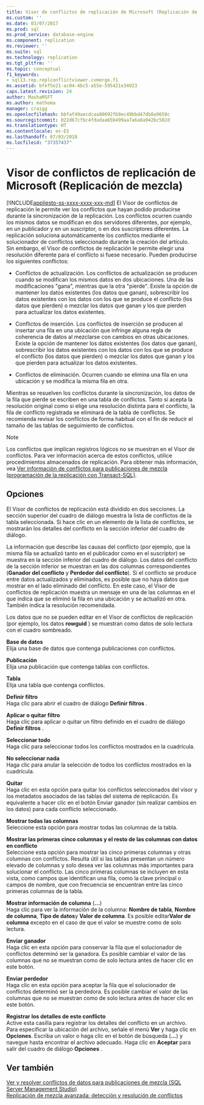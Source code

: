 ```yaml
---
title: Visor de conflictos de replicación de Microsoft (Replicación de mezcla) | Microsoft Docs
ms.custom: ''
ms.date: 03/07/2017
ms.prod: sql
ms.prod_service: database-engine
ms.component: replication
ms.reviewer: ''
ms.suite: sql
ms.technology: replication
ms.tgt_pltfrm: ''
ms.topic: conceptual
f1_keywords:
- sql13.rep.replconflictviewer.cvmerge.f1
ms.assetid: bfef5e21-ac04-4bc5-a55e-595421e34923
caps.latest.revision: 24
author: MashaMSFT
ms.author: mathoma
manager: craigg
ms.openlocfilehash: bbfaf49aecdcaa80692fb9ec49bbd47db8a9650c
ms.sourcegitcommit: 022d67cfbc4fdadaa65b499aa7a6a8a942bc502d
ms.translationtype: HT
ms.contentlocale: es-ES
ms.lasthandoff: 07/03/2018
ms.locfileid: "37357437"
---
```

# <a name="microsoft-replication-conflict-viewer-merge-replication"></a>Visor de conflictos de replicación de Microsoft (Replicación de mezcla)
[!INCLUDE[appliesto-ss-xxxx-xxxx-xxx-md](../../includes/appliesto-ss-xxxx-xxxx-xxx-md.md)]
  El Visor de conflictos de replicación le permite ver los conflictos que hayan podido producirse durante la sincronización de la replicación. Los conflictos ocurren cuando los mismos datos se modifican en dos servidores diferentes, por ejemplo, en un publicador y en un suscriptor, o en dos suscriptores diferentes. La replicación soluciona automáticamente los conflictos mediante el solucionador de conflictos seleccionado durante la creación del artículo. Sin embargo, el Visor de conflictos de replicación le permite elegir una resolución diferente para el conflicto si fuese necesario. Pueden producirse los siguientes conflictos:  
  
-   Conflictos de actualización. Los conflictos de actualización se producen cuando se modifican los mismos datos en dos ubicaciones. Una de las modificaciones "gana", mientras que la otra "pierde". Existe la opción de mantener los datos existentes (los datos que ganan), sobrescribir los datos existentes con los datos con los que se produce el conflicto (los datos que pierden) o mezclar los datos que ganan y los que pierden para actualizar los datos existentes.  
  
-   Conflictos de inserción. Los conflictos de inserción se producen al insertar una fila en una ubicación que infringe alguna regla de coherencia de datos al mezclarse con cambios en otras ubicaciones. Existe la opción de mantener los datos existentes (los datos que ganan), sobrescribir los datos existentes con los datos con los que se produce el conflicto (los datos que pierden) o mezclar los datos que ganan y los que pierden para actualizar los datos existentes.  
  
-   Conflictos de eliminación. Ocurren cuando se elimina una fila en una ubicación y se modifica la misma fila en otra.  
  
 Mientras se resuelven los conflictos durante la sincronización, los datos de la fila que pierde se escriben en una tabla de conflictos. Tanto si acepta la resolución original como si elige una resolución distinta para el conflicto, la fila de conflicto registrada se eliminará de la tabla de conflictos. Se recomienda revisar los conflictos de forma habitual con el fin de reducir el tamaño de las tablas de seguimiento de conflictos.  
  
> [!NOTE]  
>  Los conflictos que implican registros lógicos no se muestran en el Visor de conflictos. Para ver información acerca de estos conflictos, utilice procedimientos almacenados de replicación. Para obtener más información, vea [Ver información de conflictos para publicaciones de mezcla &#40;programación de la replicación con Transact-SQL&#41;](../../relational-databases/replication/view-conflict-information-for-merge-publications.md).  
  
## <a name="options"></a>Opciones  
 El Visor de conflictos de replicación está dividido en dos secciones. La sección superior del cuadro de diálogo muestra la lista de conflictos de la tabla seleccionada. Si hace clic en un elemento de la lista de conflictos, se mostrarán los detalles del conflicto en la sección inferior del cuadro de diálogo.  
  
 La información que describe las causas del conflicto (por ejemplo, que la misma fila se actualizó tanto en el publicador como en el suscriptor) se muestra en la sección inferior del cuadro de diálogo. Los datos del conflicto de la sección inferior se muestran en las dos columnas correspondientes (**Ganador del conflicto** y **Perdedor del conflicto**). Si el conflicto se produce entre datos actualizados y eliminados, es posible que no haya datos que mostrar en el lado eliminado del conflicto. En este caso, el Visor de conflictos de replicación muestra un mensaje en una de las columnas en el que indica que se eliminó la fila en una ubicación y se actualizó en otra. También indica la resolución recomendada.  
  
 Los datos que no se pueden editar en el Visor de conflictos de replicación (por ejemplo, los datos **rowguid** ) se muestran como datos de solo lectura con el cuadro sombreado.  
  
 **Base de datos**  
 Elija una base de datos que contenga publicaciones con conflictos.  
  
 **Publicación**  
 Elija una publicación que contenga tablas con conflictos.  
  
 **Tabla**  
 Elija una tabla que contenga conflictos.  
  
 **Definir filtro**  
 Haga clic para abrir el cuadro de diálogo **Definir filtros** .  
  
 **Aplicar o quitar filtro**  
 Haga clic para aplicar o quitar un filtro definido en el cuadro de diálogo **Definir filtros** .  
  
 **Seleccionar todo**  
 Haga clic para seleccionar todos los conflictos mostrados en la cuadrícula.  
  
 **No seleccionar nada**  
 Haga clic para anular la selección de todos los conflictos mostrados en la cuadrícula.  
  
 **Quitar**  
 Haga clic en esta opción para quitar los conflictos seleccionados del visor y los metadatos asociados de las tablas del sistema de replicación. Es equivalente a hacer clic en el botón Enviar ganador (sin realizar cambios en los datos) para cada conflicto seleccionado.  
  
 **Mostrar todas las columnas**  
 Seleccione esta opción para mostrar todas las columnas de la tabla.  
  
 **Mostrar las primeras cinco columnas y el resto de las columnas con datos en conflicto**  
 Seleccione esta opción para mostrar las cinco primeras columnas y otras columnas con conflictos. Resulta útil si las tablas presentan un número elevado de columnas y solo desea ver las columnas más importantes para solucionar el conflicto. Las cinco primeras columnas se incluyen en esta vista, como campos que identifican una fila, como la clave principal o campos de nombre, que con frecuencia se encuentran entre las cinco primeras columnas de la tabla.  
  
 **Mostrar información de columna** (**…**)  
 Haga clic para ver la información de la columna: **Nombre de tabla**, **Nombre de columna**, **Tipo de datos**y **Valor de columna**. Es posible editar**Valor de columna** excepto en el caso de que el valor se muestre como de solo lectura.  
  
 **Enviar ganador**  
 Haga clic en esta opción para conservar la fila que el solucionador de conflictos determinó ser la ganadora. Es posible cambiar el valor de las columnas que no se muestran como de solo lectura antes de hacer clic en este botón.  
  
 **Enviar perdedor**  
 Haga clic en esta opción para aceptar la fila que el solucionador de conflictos determinó ser la perdedora. Es posible cambiar el valor de las columnas que no se muestran como de solo lectura antes de hacer clic en este botón.  
  
 **Registrar los detalles de este conflicto**  
 Active esta casilla para registrar los detalles del conflicto en un archivo. Para especificar la ubicación del archivo, señale el menú **Ver** y haga clic en **Opciones**. Escriba un valor o haga clic en el botón de búsqueda (**...**) y navegue hasta encontrar el archivo adecuado. Haga clic en **Aceptar** para salir del cuadro de diálogo **Opciones** .  
  
## <a name="see-also"></a>Ver también  
 [Ver y resolver conflictos de datos para publicaciones de mezcla &#40;SQL Server Management Studio&#41;](../../relational-databases/replication/view-and-resolve-data-conflicts-for-merge-publications.md)   
 [Replicación de mezcla avanzada: detección y resolución de conflictos](../../relational-databases/replication/merge/advanced-merge-replication-conflict-detection-and-resolution.md)  
  
  
